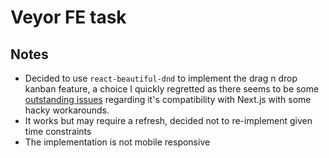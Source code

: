 # Veyor FE task

## Notes

- Decided to use `react-beautiful-dnd` to implement the drag n drop kanban feature, a choice I quickly regretted as there seems to be some [outstanding issues](https://github.com/atlassian/react-beautiful-dnd/issues/1756) regarding it's compatibility with Next.js with some hacky workarounds.
- It works but may require a refresh, decided not to re-implement given time constraints
- The implementation is not mobile responsive
